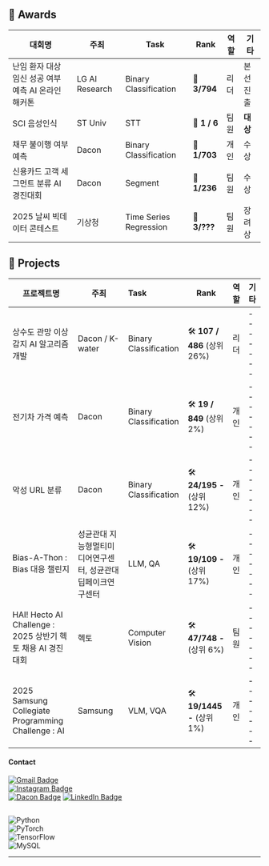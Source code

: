 ## 🏅 Awards

| 대회명 | 주최 | Task | Rank | 역할 | 기타 |
|--------|----------------|-----------------|---------------|------|---------------|
| 난임 환자 대상 임신 성공 여부 예측 AI 온라인 해커톤 | LG AI Research | Binary Classification | 🏅 **3/794**  | 리더 | 본선 진출 |
| SCI 음성인식 | ST Univ | STT | 🏅 **1 / 6** | 팀원 | **대상** |
| 채무 불이행 여부 예측 | Dacon | Binary Classification | 🏅 **1/703** | 개인 | 수상 |
| 신용카드 고객 세그먼트 분류 AI 경진대회 | Dacon | Segment | 🏅 **1/236**  | 팀원 | 수상 |
| 2025 날씨 빅데이터 콘테스트 | 기상청 | Time Series Regression | 🏅 **3/???** | 팀원 | 장려상 |



## 📌 Projects

| 프로젝트명 | 주최 | Task | Rank | 역할 | 기타 |
|-----------------|------------------|:-----------------|---------------|------|---------------|
| 상수도 관망 이상 감지 AI 알고리즘 개발 | Dacon / K-water | Binary Classification | 🛠  **107 / 486** (상위 26%) | 리더 | ------- |
| 전기차 가격 예측 | Dacon | Binary Classification | 🛠  **19 / 849** (상위 2%) | 개인 | ------- |
| 악성 URL 분류 | Dacon | Binary Classification | 🛠 **24/195 -** (상위 12%) | 개인 |------- |
| Bias-A-Thon : Bias 대응 챌린지 <Track2> | 성균관대 지능형멀티미디어연구센터, 성균관대 딥페이크연구센터 | LLM, QA | 🛠 **19/109 -** (상위 17%) | 개인 |------- |
| HAI! Hecto AI Challenge : 2025 상반기 헥토 채용 AI 경진대회 | 헥토 | Computer Vision | 🛠 **47/748 -** (상위 6%) | 팀원 |------- |
| 2025 Samsung Collegiate Programming Challenge : AI | Samsung | VLM, VQA | 🛠 **19/1445 -** (상위 1%) | 개인 |------- |







#### Contact
[![Gmail Badge](https://img.shields.io/badge/Email-qmdlghfl3%40naver.com-red?style=flat-square&logo=Gmail&logoColor=white)](mailto:qmdlghfl3@naver.com)  
[![Instagram Badge](https://img.shields.io/badge/Instagram-tlawogus__-purple?style=flat-square&logo=Instagram&logoColor=white)](https://www.instagram.com/tlawogus_)  
[![Dacon Badge](https://img.shields.io/badge/Dacon-qmdlghfl2@gmail.com-blue?style=flat-square&logo=Dacon=white)](https://dacon.io/myprofile/516434/competition)
[![LinkedIn Badge](https://img.shields.io/badge/LinkedIn-View%20Profile-blue?style=flat-square&logo=LinkedIn&logoColor=white)](https://www.linkedin.com/in/jaehyeonKR/)






##  
![Python](https://img.shields.io/badge/Python-3776AB?style=for-the-badge&logo=python&logoColor=white)  
![PyTorch](https://img.shields.io/badge/PyTorch-EE4C2C?style=for-the-badge&logo=pytorch&logoColor=white)  
![TensorFlow](https://img.shields.io/badge/TensorFlow-FF6F00?style=for-the-badge&logo=tensorflow&logoColor=white)  
![MySQL](https://img.shields.io/badge/MySQL-4479A1?style=for-the-badge&logo=mysql&logoColor=white)  

              
---

